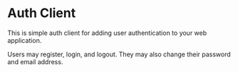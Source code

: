 # Auth Client

This is simple auth client for adding user authentication to your web application.

Users may register, login, and logout. They may also change their password and email address.
